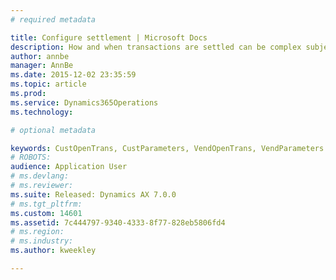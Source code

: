 ```yaml
---
# required metadata

title: Configure settlement | Microsoft Docs
description: How and when transactions are settled can be complex subjects, so it's essential that you understand and correctly define the parameters to meet your business requirements. This article describes the parameters that are used for settlement for both Accounts payable and Accounts receivable. 
author: annbe
manager: AnnBe
ms.date: 2015-12-02 23:35:59
ms.topic: article
ms.prod: 
ms.service: Dynamics365Operations
ms.technology: 

# optional metadata

keywords: CustOpenTrans, CustParameters, VendOpenTrans, VendParameters
# ROBOTS: 
audience: Application User
# ms.devlang: 
# ms.reviewer: 
ms.suite: Released: Dynamics AX 7.0.0
# ms.tgt_pltfrm: 
ms.custom: 14601
ms.assetid: 7c444797-9340-4333-8f77-828eb5806fd4
# ms.region: 
# ms.industry: 
ms.author: kweekley

---
```



